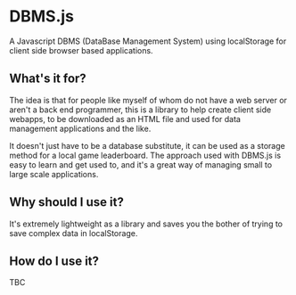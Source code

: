 # DBMS.js
A Javascript DBMS (DataBase Management System) using localStorage for client side browser based applications.
## What's it for?
The idea is that for people like myself of whom do not have a web server or aren't a back end programmer, this is a library to help create client side webapps, to be downloaded as an HTML file and used for data management applications and the like.

It doesn't just have to be a database substitute, it can be used as a storage method for a local game leaderboard. The approach used with DBMS.js is easy to learn and get used to, and it's a great way of managing small to large scale applications.
## Why should I use it?
It's extremely lightweight as a library and saves you the bother of trying to save complex data in localStorage.
## How do I use it?
TBC
